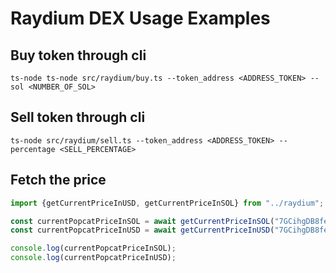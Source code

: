 # Raydium DEX Usage Examples

## Buy token through cli
`
ts-node ts-node src/raydium/buy.ts --token_address <ADDRESS_TOKEN> --sol <NUMBER_OF_SOL>
`

## Sell token through cli
`
ts-node src/raydium/sell.ts --token_address <ADDRESS_TOKEN> --percentage <SELL_PERCENTAGE>
`

## Fetch the price
```typescript
import {getCurrentPriceInUSD, getCurrentPriceInSOL} from "../raydium";

const currentPopcatPriceInSOL = await getCurrentPriceInSOL("7GCihgDB8fe6KNjn2MYtkzZcRjQy3t9GHdC8uHYmW2hr");
const currentPopcatPriceInUSD = await getCurrentPriceInUSD("7GCihgDB8fe6KNjn2MYtkzZcRjQy3t9GHdC8uHYmW2hr");

console.log(currentPopcatPriceInSOL);
console.log(currentPopcatPriceInUSD);
```

